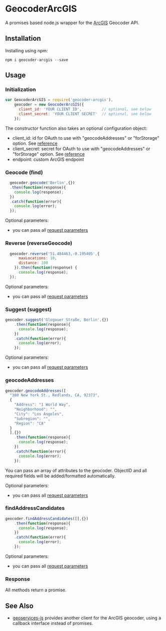 # GeocoderArcGIS

A promises based node.js wrapper for the [ArcGIS](https://developers.arcgis.com/features/geocoding/) Geocoder API.


## Installation

Installing using npm:

    npm i geocoder-arcgis --save


## Usage ##

### Initialization ###
```javascript
var GeocoderArcGIS = require('geocoder-arcgis'),
    geocoder = new GeocoderArcGIS({
      client_id: 'YOUR CLIENT ID',         // optional, see below
      client_secret: 'YOUR CLIENT SECRET'  // optional, see below
    });
```

The constructor function also takes an optional configuration object:

* client_id: id for OAuth to use with "geocodeAddresses" or "forStorage" option. See [reference](https://developers.arcgis.com/rest/geocode/api-reference/geocoding-free-vs-paid.htm)
* client_secret: secret for OAuth to use with "geocodeAddresses" or "forStorage" option. See [reference](https://developers.arcgis.com/rest/geocode/api-reference/geocoding-free-vs-paid.htm)
* endpoint: custom ArcGIS endpoint

### Geocode (find) ###
```javascript
  geocoder.geocode('Berlin',{})
  .then(function(response){
    console.log(response);
  })
  .catch(function(error){
    console.log(error);
  });
```

Optional parameters:
* you can pass all [request parameters](https://developers.arcgis.com/rest/geocode/api-reference/geocoding-find.htm#ESRI_SECTION1_E8390AE55A67457A99B5A9E2E3F54FBC)


### Reverse (reverseGeocode) ###
```javascript
  geocoder.reverse('51.484463,-0.195405',{
      maxLocations: 10,
      distance: 100
    }).then(function(response) {
      console.log(response);
  });
```

Optional parameters:
* you can pass all [request parameters](https://developers.arcgis.com/rest/geocode/api-reference/geocoding-reverse-geocode.htm#ESRI_SECTION1_ABD1AD449DF54FFEB9527A606341714C)


### Suggest (suggest) ###
```javascript
geocoder.suggest('Glogauer Straße, Berlin',{})
    .then(function(response){
      console.log(response);
    })
    .catch(function(error){
      console.log(error);
    });
```

Optional parameters:
* you can pass all [request parameters](https://developers.arcgis.com/rest/geocode/api-reference/geocoding-suggest.htm#ESRI_SECTION1_606D93C721874B16844B9AB9CA8083FF)

### geocodeAddresses ###
```javascript
geocoder.geocodeAddresses([
  "380 New York St., Redlands, CA, 92373",
  {
    "Address": "1 World Way",
    "Neighborhood": "",
    "City": "Los Angeles",
    "Subregion": "",
    "Region": "CA"
  }
  ],{})
    .then(function(response){
      console.log(response);
    })
    .catch(function(error){
      console.log(error);
    });
```
You can pass an array of attributes to the geocoder. ObjectID and all required
fields will be added/formatted automatically.

Optional parameters:
* you can pass all [request parameters](https://developers.arcgis.com/rest/geocode/api-reference/geocoding-geocode-addresses.htm#ESRI_SECTION1_2F67482E18324994B54C9E93A81AA99D)

### findAddressCandidates ###

```javascript
geocoder.findAddressCandidates([],{})
    .then(function(response){
      console.log(response);
    })
    .catch(function(error){
      console.log(error);
    });
```

Optional parameters:
* you can pass all [request parameters](https://developers.arcgis.com/rest/geocode/api-reference/geocoding-find-address-candidates.htm#ESRI_SECTION1_699C8961EDD845CAB84A46409D9E9105)


### Response ###

All methods return a promise.

## See Also ##

 * [geoservices-js](https://github.com/Esri/geoservices-js/blob/master/docs/Geocoding.md) provides another client for the ArcGIS geocoder, using a callback interface instead of promises.
